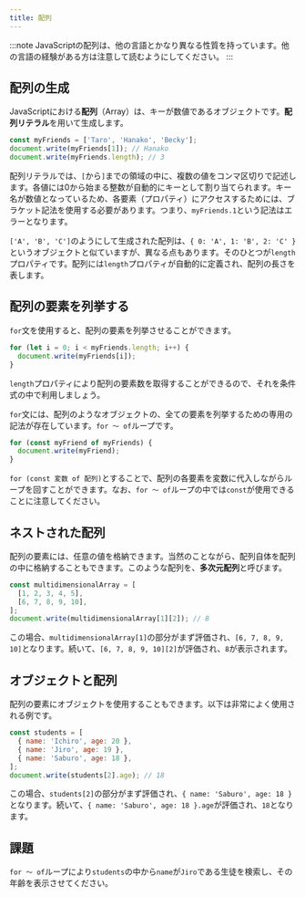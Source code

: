 ```yaml
---
title: 配列
---
```


:::note
JavaScriptの配列は、他の言語とかなり異なる性質を持っています。他の言語の経験がある方は注意して読むようにしてください。
:::

## 配列の生成

JavaScriptにおける**配列**（Array）は、キーが数値であるオブジェクトです。**配列リテラル**を用いて生成します。

```js
const myFriends = ['Taro', 'Hanako', 'Becky'];
document.write(myFriends[1]); // Hanako
document.write(myFriends.length); // 3
```

配列リテラルでは、`[`から`]`までの領域の中に、複数の値をコンマ区切りで記述します。各値には0から始まる整数が自動的にキーとして割り当てられます。キー名が数値となっているため、各要素（プロパティ）にアクセスするためには、ブラケット記法を使用する必要があります。つまり、`myFriends.1`という記法はエラーとなります。

`['A', 'B', 'C']`のようにして生成された配列は、`{ 0: 'A', 1: 'B', 2: 'C' }`というオブジェクトと似ていますが、異なる点もあります。そのひとつが`length`プロパティです。配列には`length`プロパティが自動的に定義され、配列の長さを表します。

## 配列の要素を列挙する

`for`文を使用すると、配列の要素を列挙させることができます。

```js
for (let i = 0; i < myFriends.length; i++) {
  document.write(myFriends[i]);
}
```

`length`プロパティにより配列の要素数を取得することができるので、それを条件式の中で利用しましょう。

`for`文には、配列のようなオブジェクトの、全ての要素を列挙するための専用の記法が存在しています。`for 〜 of`ループです。

```js
for (const myFriend of myFriends) {
  document.write(myFriend);
}
```

`for (const 変数 of 配列)`とすることで、配列の各要素を変数に代入しながらループを回すことができます。なお、`for 〜 of`ループの中では`const`が使用できることに注意してください。

## ネストされた配列

配列の要素には、任意の値を格納できます。当然のことながら、配列自体を配列の中に格納することもできます。このような配列を、**多次元配列**と呼びます。

```js
const multidimensionalArray = [
  [1, 2, 3, 4, 5],
  [6, 7, 8, 9, 10],
];
document.write(multidimensionalArray[1][2]); // 8
```

この場合、`multidimensionalArray[1]`の部分がまず評価され、`[6, 7, 8, 9, 10]`となります。続いて、`[6, 7, 8, 9, 10][2]`が評価され、`8`が表示されます。

## オブジェクトと配列

配列の要素にオブジェクトを使用することもできます。以下は非常によく使用される例です。

```js
const students = [
  { name: 'Ichiro', age: 20 },
  { name: 'Jiro', age: 19 },
  { name: 'Saburo', age: 18 },
];
document.write(students[2].age); // 18
```

この場合、`students[2]`の部分がまず評価され、`{ name: 'Saburo', age: 18 }`となります。続いて、`{ name: 'Saburo', age: 18 }.age`が評価され、`18`となります。

## 課題

`for ～ of`ループにより`students`の中から`name`が`Jiro`である生徒を検索し、その年齢を表示させてください。
